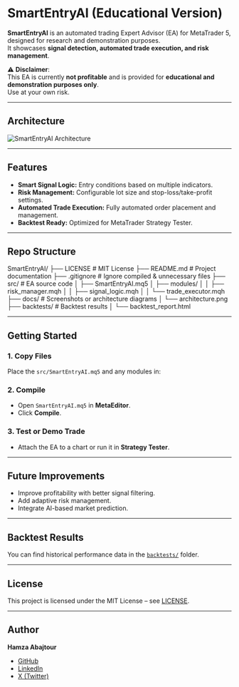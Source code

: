 # SmartEntryAI (Educational Version)

**SmartEntryAI** is an automated trading Expert Advisor (EA) for MetaTrader 5, designed for research and demonstration purposes.  
It showcases **signal detection, automated trade execution, and risk management**.

⚠️ **Disclaimer**:  
This EA is currently **not profitable** and is provided for **educational and demonstration purposes only**.  
Use at your own risk.

---

## Architecture
![SmartEntryAI Architecture](docs/architecture.png)

---

## Features
- **Smart Signal Logic:** Entry conditions based on multiple indicators.
- **Risk Management:** Configurable lot size and stop-loss/take-profit settings.
- **Automated Trade Execution:** Fully automated order placement and management.
- **Backtest Ready:** Optimized for MetaTrader Strategy Tester.

---

## Repo Structure
SmartEntryAI/
├── LICENSE # MIT License
├── README.md # Project documentation
├── .gitignore # Ignore compiled & unnecessary files
├── src/ # EA source code
│ ├── SmartEntryAI.mq5
│ ├── modules/
│ │ ├── risk_manager.mqh
│ │ ├── signal_logic.mqh
│ │ └── trade_executor.mqh
├── docs/ # Screenshots or architecture diagrams
│ └── architecture.png
├── backtests/ # Backtest results
│ └── backtest_report.html

---

## Getting Started
### 1. Copy Files
Place the `src/SmartEntryAI.mq5` and any modules in:

### 2. Compile
- Open `SmartEntryAI.mq5` in **MetaEditor**.
- Click **Compile**.

### 3. Test or Demo Trade
- Attach the EA to a chart or run it in **Strategy Tester**.

---

## Future Improvements
- Improve profitability with better signal filtering.
- Add adaptive risk management.
- Integrate AI-based market prediction.

---

## Backtest Results
You can find historical performance data in the [`backtests/`](backtests/) folder.

---

## License
This project is licensed under the MIT License – see [LICENSE](LICENSE).

---

## Author
**Hamza Abajtour**  
- [GitHub](https://github.com/Rob0y)  
- [LinkedIn](https://www.linkedin.com/in/hamza-abajtour-a8b18225b/)  
- [X (Twitter)](https://x.com/AbajtourHamza)

